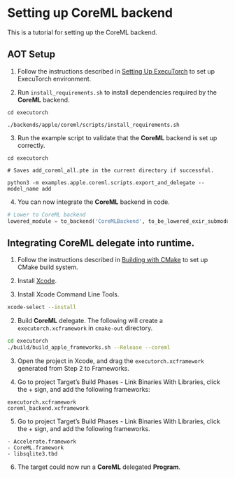 # Setting up CoreML backend

This is a tutorial for setting up the CoreML backend.

## AOT Setup

1. Follow the instructions described in [Setting Up ExecuTorch](/docs/source/getting-started-setup.md) to set up ExecuTorch environment.

2. Run `install_requirements.sh` to install dependencies required by the **CoreML** backend.

```
cd executorch

./backends/apple/coreml/scripts/install_requirements.sh   

``` 

3. Run the example script to validate that the **CoreML** backend is set up correctly. 

```
cd executorch

# Saves add_coreml_all.pte in the current directory if successful.

python3 -m examples.apple.coreml.scripts.export_and_delegate --model_name add 

```

4. You can now integrate the **CoreML** backend in code.

```python
# Lower to CoreML backend
lowered_module = to_backend('CoreMLBackend', to_be_lowered_exir_submodule, [])
```


## Integrating CoreML delegate into runtime.

1. Follow the instructions described in [Building with CMake](/docs/source/runtime-build-and-cross-compilation.md#building-with-cmake) to set up CMake build system.

2. Install [Xcode](https://developer.apple.com/xcode/).

3. Install Xcode Command Line Tools.

```bash
xcode-select --install
```

2. Build **CoreML** delegate. The following will create a `executorch.xcframework` in `cmake-out` directory.

```bash
cd executorch
./build/build_apple_frameworks.sh --Release --coreml
```
3. Open the project in Xcode, and drag the `executorch.xcframework` generated from Step 2 to Frameworks.

4. Go to project Target’s Build Phases -  Link Binaries With Libraries, click the + sign, and add the following frameworks:

```
executorch.xcframework
coreml_backend.xcframework
```

5. Go to project Target’s Build Phases -  Link Binaries With Libraries, click the + sign, and add the following frameworks.
```
- Accelerate.framework
- CoreML.framework
- libsqlite3.tbd
``` 

6. The target could now run a **CoreML** delegated **Program**. 
